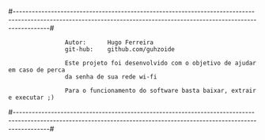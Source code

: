 #-----------------------------------------------------------------------------------------------------------------------------------------------------------------------#

					Autor:		Hugo Ferreira                                                       
					git-hub:	github.com/guhzoide                                                     

					Este projeto foi desenvolvido com o objetivo de ajudar em caso de perca
					da senha de sua rede wi-fi  

					Para o funcionamento do software basta baixar, extrair e executar ;)
                                       
                                                                       
#-----------------------------------------------------------------------------------------------------------------------------------------------------------------------#

